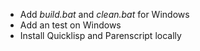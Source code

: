 * Add *build.bat* and *clean.bat* for Windows
* Add an test on Windows
* Install Quicklisp and Parenscript locally